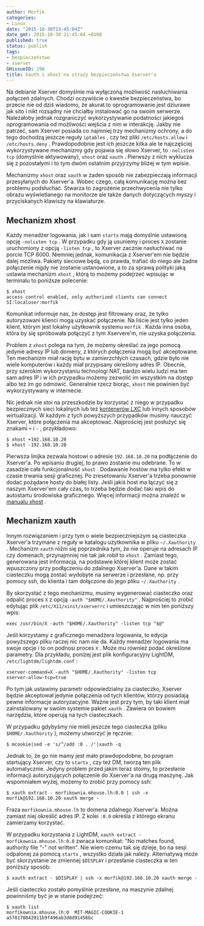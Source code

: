 ```yaml
---
author: Morfik
categories:
- Linux
date: "2015-10-30T23:45:04Z"
date_gmt: 2015-10-30 21:45:04 +0100
published: true
status: publish
tags:
- bezpieczeństwo
- xserver
GHissueID: 198
title: Xauth i xhost na straży bezpieczeństwa Xserver'a
---
```


Na debianie Xserver domyślnie ma wyłączoną możliwość nasłuchiwania połączeń zdalnych. Chodzi
oczywiście o kwestie bezpieczeństwa, bo przecie nie od dziś wiadomo, że akurat to oprogramowanie
jest dziurawe jak sito i nikt rozsądny nie chciałby instalować go na swoim serwerze. Należałoby
jednak rozgraniczyć wykorzystywanie podatności jakiegoś oprogramowania od możliwości wejścia z nim w
interakcję. Jakby nie patrzeć, sam Xserver posiada co najmniej trzy mechanizmy ochrony, a do tego
dochodzą jeszcze reguły `iptables` , czy też pliki `/etc/hosts.allow` i `/etc/hosts.deny` .
Prawdopodobnie jest ich jeszcze kilka ale te najczęściej wykorzystywane mechanizmy gdy pojawia się
słowo Xserver, to `-nolisten tcp` (domyślnie aktywowany), `xhost` oraz `xauth` . Pierwszy z nich
wyklucza się z pozostałymi i to tym dwóm ostatnim przyjrzymy bliżej w tym wpisie.

Mechanizmy `xhost` oraz `xauth` w żaden sposób nie zabezpieczają informacji przesyłanych do
Xserver'a. Wobec czego, całą komunikację można bez problemu podsłuchać. Stwarza to zagrożenie
przechwycenia nie tylko obrazu wyświetlanego na monitorze ale także danych dotyczących myszy i
przyciskanych klawiszy na klawiaturze.

<!--more-->
## Mechanizm xhost

Każdy menadżer logowania, jak i sam `startx` mają domyślnie ustawioną opcję `-nolisten tcp` . W
przypadku gdy ją usuniemy i proces `X` zostanie uruchomiony z opcją `-listen tcp` , to Xserver
zacznie nasłuchiwać na porcie TCP 6000. Niemniej jednak, komunikacja z Xserver'em nie będzie dalej
możliwa. Pakiety sieciowe będą, co prawda, trafiać do niego ale żadne połączenie nigdy nie zostanie
ustanowione, a to za sprawą polityki jaką ustawia mechanizm `xhost` , którą to możemy podejrzeć
wpisując w terminalu to poniższe polecenie:

    $ xhost
    access control enabled, only authorized clients can connect
    SI:localuser:morfik

Komunikat informuje nas, że dostęp jest filtrowany oraz, że tylko autoryzowani klienci mogą uzyskać
połączenie. Na liście jest tylko jeden klient, którym jest lokalny użytkownik systemu `morfik` .
Każda inna osoba, która by się spróbowała połączyć z tym Xservere'm, nie uzyska połączenia.

Problem z `xhost` polega na tym, że możemy określać za jego pomocą jedynie adresy IP lub domeny, z
których połączenia mogą być akceptowane. Ten mechanizm miał rację bytu w zamierzchłych czasach,
gdzie było nie wiele komputerów i każdy miał przypisany określony adres IP. Obecnie, przy szerokim
wykorzystaniu technologi NAT, bardzo wielu ludzi ma ten sam adres IP i w ich przypadku możemy
zezwolić im wszystkim na dostęp albo też im go odmówić. Generalnie rzecz biorąc, `xhost` nie
powinien być wykorzystywany w internecie.

Nic jednak nie stoi na przeszkodzie by korzystać z niego w przypadku bezpiecznych sieci lokalnych
lub też [kontenerów LXC](/post/konfiguracja-kontenerow-lxc/) lub innych sposobów
wirtualizacji. W każdym z tych powyższych przypadków musimy nauczyć Xserver, które połączenia ma
akceptować. Najprościej jest posłużyć się znakami `+` i `-` , przykładowo:

    $ xhost +192.168.10.20
    $ xhost -192.168.10.20

Pierwsza linijka zezwala hostowi o adresie `192.168.10.20` na podłączenie do Xserver'a. Po wpisaniu
drugiej, to prawo zostanie mu odebrane. To w zasadzie cała funkcjonalność `xhost` . Dodawanie hostów
ma tylko efekt w czasie trwania sesji graficznej. Po zresetowaniu Xserver'a trzeba ponownie dodać
pożądane hosty do białej listy. Jeśli jakiś host ma łączyć się z naszym Xserver'em cały czas, to
trzeba będzie dodać taki wpis do autostartu środowiska graficznego. Więcej informacji można znaleźć
w [manualu xhost](http://manpages.ubuntu.com/manpages/xenial/en/man1/xhost.1.html) .

## Mechanizm xauth

Innym rozwiązaniem i przy tym o wiele bezpieczniejszym są ciasteczka Xserver'a trzymane z reguły w
katalogu użytkownika w pliku `~/.Xauthority` . Mechanizm `xauth` różni się poprzednika tym, że nie
operuje na adresach IP czy domenach, przynajmniej nie tak jak robił to `xhost` . Zamiast tego,
generowana jest informacja, na podstawie której klient może zostać wpuszczony przy podłączeniu do
zdalnego Xserver'a. Dane w takim ciasteczku mogą zostać wydobyte na serwerze i przesłane, np. przy
pomocy ssh, do klienta i tam dołączone do jego pliku `~/.Xauthority` .

By skorzystać z tego mechanizmu, musimy wygenerować ciasteczko oraz odpalić proces `X` z opcją
`-auth "$HOME/.Xauthority"` . Najprościej to zrobić edytując plik `/etc/X11/xinit/xserverrc` i
umieszczając w nim ten poniższy wpis:

    exec /usr/bin/X -auth "$HOME/.Xauthority" -listen tcp "$@"

Jeśli korzystamy z graficznego menadżera logowania, to edycja powyższego pliku raczej nic nam nie
da. Każdy menadżer logowania ma swoje opcje i to on podnosi proces `X` . Może mu również podać
określone parametry. Dla przykładu, poniżej jest plik konfiguracyjny LightDM,
`/etc/lightdm/lightdm.conf` :

    xserver-command=X -auth "$HOME/.Xauthority" -listen tcp
    xserver-allow-tcp=true

Po tym jak ustawimy parametr odpowiedzialny za ciasteczko, Xserver będzie akceptował jedynie
połączenia od tych klientów, którzy posiadają pewne informacje autoryzacyjne. Ważne jest przy tym,
by taki klient miał zainstalowany w swoim systemie pakiet `xauth` . Zawiera on bowiem narzędzia,
które operują na tych ciasteczkach.

W przypadku gdybyśmy nie mieli jeszcze tego ciasteczka (pliku `$HOME/.Xauthority` ), możemy utworzyć
je ręcznie:

    $ mcookie|sed -e 's/^/add :0 . /'|xauth -q

Jednak to, że go nie mamy jest mało prawdopodobne, bo program startujący Xserver, czy to `startx` ,
czy też DM, tworzą ten plik automatycznie. Jedyny problem przed jakim teraz stoimy, to przesłanie
informacji autoryzujących połączenie do Xserver'a na drugą maszynę. Jak wspomniałem wyżej, możemy to
zrobić przy pomocy ssh:

    $ xauth extract - morfikownia.mhouse.lh:0.0 | ssh -x morfik@192.168.10.20 xauth merge -

Fraza `morfikownia.mhouse.lh` to domena zdalnego Xserver'a. Można zamiast niej określić adres IP. Z
kolei `:0.0` określa z którego ekranu zamierzamy korzystać.

W przypadku korzystania z LightDM, `xauth extract - morfikownia.mhouse.lh:0.0` zwraca komunikat: "No
matches found, authority file "-" not written". Nie wiem czemu tak się dzieje, bo na sesji odpalonej
za pomocą `startx` , wszystko działa jak należy. Alternatywą może być skorzystanie ze zmiennej
`$DISPLAY` i przesłanie ciasteczka w ten poniższy sposób:

    $ xauth extract - $DISPLAY | ssh -x morfik@192.168.10.20 xauth merge -

Jeśli ciasteczko zostało pomyślnie przesłane, na maszynie zdalnej powinniśmy być je w stanie
podejrzeć:

    $ xauth list
    morfikownia.mhouse.lh:0  MIT-MAGIC-COOKIE-1  a578170842011b9f496ab3d8d91456bc
